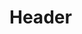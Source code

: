 <!-- TITLE: Sediment Galmi -->
<!-- SUBTITLE: Summons a powerful sediment galmi to aid you in battle. Consumes white chalk when cast. -->

# Header